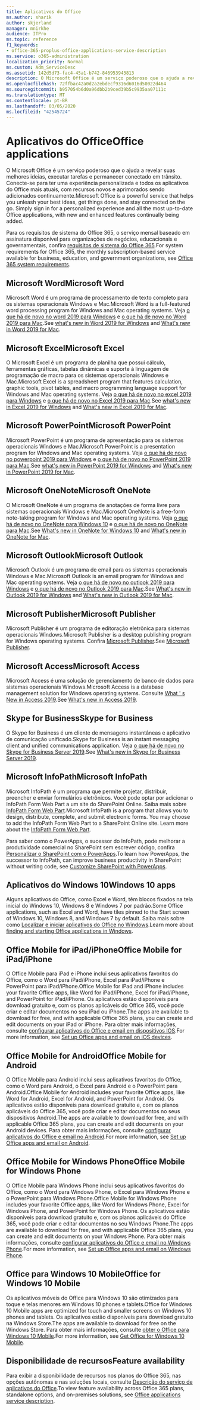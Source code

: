 ```yaml
---
title: Aplicativos do Office
ms.author: sharik
author: skjerland
manager: mnirkhe
audience: ITPro
ms.topic: reference
f1_keywords:
- office-365-proplus-office-applications-service-description
ms.service: o365-administration
localization_priority: Normal
ms.custom: Adm_ServiceDesc
ms.assetid: 142d5d73-fac4-45a1-b742-846953943813
description: O Microsoft Office é um serviço poderoso que o ajuda a revelar suas melhores ideias, executar tarefas e permanecer conectado em trânsito. Conecte-se para ter uma experiência personalizada e todos os aplicativos do Office mais atuais, com recursos novos e aprimorados sendo adicionados continuamente.
ms.openlocfilehash: 72ffbac42a0d2a2ebdecf9316d6016d50022d464
ms.sourcegitcommit: b957054b6d0a96dbb2b9ced39b5c9935aa07111c
ms.translationtype: MT
ms.contentlocale: pt-BR
ms.lasthandoff: 03/05/2020
ms.locfileid: "42545724"
---
```

# <a name="office-applications"></a><span data-ttu-id="18903-104">Aplicativos do Office</span><span class="sxs-lookup"><span data-stu-id="18903-104">Office applications</span></span>

<span data-ttu-id="18903-p102">O Microsoft Office é um serviço poderoso que o ajuda a revelar suas melhores ideias, executar tarefas e permanecer conectado em trânsito. Conecte-se para ter uma experiência personalizada e todos os aplicativos do Office mais atuais, com recursos novos e aprimorados sendo adicionados continuamente.</span><span class="sxs-lookup"><span data-stu-id="18903-p102">Microsoft Office is a powerful service that helps you unleash your best ideas, get things done, and stay connected on the go. Simply sign in for a personalized experience and all the most up-to-date Office applications, with new and enhanced features continually being added.</span></span>
  
<span data-ttu-id="18903-107">Para os requisitos de sistema do Office 365, o serviço mensal baseado em assinatura disponível para organizações de negócios, educacionais e governamentais, confira [requisitos de sistema do Office 365](https://products.office.com/office-system-requirements/#Office365forBEG).</span><span class="sxs-lookup"><span data-stu-id="18903-107">For system requirements for Office 365, the monthly subscription-based service available for business, education, and government organizations, see [Office 365 system requirements](https://products.office.com/office-system-requirements/#Office365forBEG).</span></span>
  
## <a name="microsoft-word"></a><span data-ttu-id="18903-108">Microsoft Word</span><span class="sxs-lookup"><span data-stu-id="18903-108">Microsoft Word</span></span>

<span data-ttu-id="18903-109">Microsoft Word é um programa de processamento de texto completo para os sistemas operacionais Windows e Mac.</span><span class="sxs-lookup"><span data-stu-id="18903-109">Microsoft Word is a full-featured word processing program for Windows and Mac operating systems.</span></span> <span data-ttu-id="18903-110">Veja [o que há de novo no word 2019 para Windows](https://support.office.com/article/what-s-new-in-word-2019-for-windows-d3d31e5e-2bb8-4433-80bb-08279beef4b3) e [o que há de novo no Word 2019 para Mac](https://support.office.com/article/what-s-new-in-word-2019-for-mac-247e0cd4-a758-4b42-a157-42eb8853aef5).</span><span class="sxs-lookup"><span data-stu-id="18903-110">See [what's new in Word 2019 for Windows](https://support.office.com/article/what-s-new-in-word-2019-for-windows-d3d31e5e-2bb8-4433-80bb-08279beef4b3) and [What's new in Word 2019 for Mac](https://support.office.com/article/what-s-new-in-word-2019-for-mac-247e0cd4-a758-4b42-a157-42eb8853aef5).</span></span>
  
## <a name="microsoft-excel"></a><span data-ttu-id="18903-111">Microsoft Excel</span><span class="sxs-lookup"><span data-stu-id="18903-111">Microsoft Excel</span></span>

<span data-ttu-id="18903-112">O Microsoft Excel é um programa de planilha que possui cálculo, ferramentas gráficas, tabelas dinâmicas e suporte à linguagem de programação de macro para os sistemas operacionais Windows e Mac.</span><span class="sxs-lookup"><span data-stu-id="18903-112">Microsoft Excel is a spreadsheet program that features calculation, graphic tools, pivot tables, and macro programming language support for Windows and Mac operating systems.</span></span> <span data-ttu-id="18903-113">Veja [o que há de novo no excel 2019 para Windows](https://support.office.com/article/what-s-new-in-excel-2019-for-windows-5a201203-1155-4055-82a5-82bf0994631f) e [o que há de novo no Excel 2019 para Mac](https://support.office.com/article/what-s-new-in-excel-2019-for-mac-5ce129d3-9e5c-417f-9545-fb6f7b72674d).</span><span class="sxs-lookup"><span data-stu-id="18903-113">See [what's new in Excel 2019 for Windows](https://support.office.com/article/what-s-new-in-excel-2019-for-windows-5a201203-1155-4055-82a5-82bf0994631f) and [What's new in Excel 2019 for Mac](https://support.office.com/article/what-s-new-in-excel-2019-for-mac-5ce129d3-9e5c-417f-9545-fb6f7b72674d).</span></span>
  
## <a name="microsoft-powerpoint"></a><span data-ttu-id="18903-114">Microsoft PowerPoint</span><span class="sxs-lookup"><span data-stu-id="18903-114">Microsoft PowerPoint</span></span>

<span data-ttu-id="18903-115">Microsoft PowerPoint é um programa de apresentação para os sistemas operacionais Windows e Mac.</span><span class="sxs-lookup"><span data-stu-id="18903-115">Microsoft PowerPoint is a presentation program for Windows and Mac operating systems.</span></span> <span data-ttu-id="18903-116">Veja [o que há de novo no powerpoint 2019 para Windows](https://support.office.com/article/what-s-new-in-powerpoint-2019-for-windows-8355a56a-f643-42d2-8454-784fa9b3d109) e [o que há de novo no PowerPoint 2019 para Mac](https://support.office.com/article/what-s-new-in-powerpoint-2019-for-mac-5038ba79-48c5-40f0-adff-11489e5d6fed).</span><span class="sxs-lookup"><span data-stu-id="18903-116">See [what's new in PowerPoint 2019 for Windows](https://support.office.com/article/what-s-new-in-powerpoint-2019-for-windows-8355a56a-f643-42d2-8454-784fa9b3d109) and [What's new in PowerPoint 2019 for Mac](https://support.office.com/article/what-s-new-in-powerpoint-2019-for-mac-5038ba79-48c5-40f0-adff-11489e5d6fed).</span></span>
  
## <a name="microsoft-onenote"></a><span data-ttu-id="18903-117">Microsoft OneNote</span><span class="sxs-lookup"><span data-stu-id="18903-117">Microsoft OneNote</span></span>

<span data-ttu-id="18903-118">O Microsoft OneNote é um programa de anotações de forma livre para sistemas operacionais Windows e Mac.</span><span class="sxs-lookup"><span data-stu-id="18903-118">Microsoft OneNote is a free-form note-taking program for Windows and Mac operating systems.</span></span> <span data-ttu-id="18903-119">Veja [o que há de novo no OneNote para Windows 10](https://support.office.com/article/what-s-new-in-onenote-for-windows-10-1477d5de-f4fd-4943-b18a-ff17091161ea) e [o que há de novo no OneNote para Mac](https://support.office.com/article/see-what-s-new-in-onenote-for-mac-c82d3f15-252f-452a-89ba-e09fbe418829).</span><span class="sxs-lookup"><span data-stu-id="18903-119">See [What's new in OneNote for Windows 10](https://support.office.com/article/what-s-new-in-onenote-for-windows-10-1477d5de-f4fd-4943-b18a-ff17091161ea) and [What's new in OneNote for Mac](https://support.office.com/article/see-what-s-new-in-onenote-for-mac-c82d3f15-252f-452a-89ba-e09fbe418829).</span></span>
  
## <a name="microsoft-outlook"></a><span data-ttu-id="18903-120">Microsoft Outlook</span><span class="sxs-lookup"><span data-stu-id="18903-120">Microsoft Outlook</span></span>

<span data-ttu-id="18903-121">Microsoft Outlook é um programa de email para os sistemas operacionais Windows e Mac.</span><span class="sxs-lookup"><span data-stu-id="18903-121">Microsoft Outlook is an email program for Windows and Mac operating systems.</span></span> <span data-ttu-id="18903-122">Veja [o que há de novo no outlook 2019 para Windows](https://support.office.com/article/what-s-new-in-outlook-2019-for-windows-0c64df36-0908-4ff6-a7fc-573a62800525) e [o que há de novo no Outlook 2019 para Mac](https://support.office.com/article/what-s-new-in-outlook-2019-for-mac-05736033-f99e-4cb2-88aa-01e979b0736b).</span><span class="sxs-lookup"><span data-stu-id="18903-122">See [What's new in Outlook 2019 for Windows](https://support.office.com/article/what-s-new-in-outlook-2019-for-windows-0c64df36-0908-4ff6-a7fc-573a62800525) and [What's new in Outlook 2019 for Mac](https://support.office.com/article/what-s-new-in-outlook-2019-for-mac-05736033-f99e-4cb2-88aa-01e979b0736b).</span></span>
  
## <a name="microsoft-publisher"></a><span data-ttu-id="18903-123">Microsoft Publisher</span><span class="sxs-lookup"><span data-stu-id="18903-123">Microsoft Publisher</span></span>

<span data-ttu-id="18903-124">Microsoft Publisher é um programa de editoração eletrônica para sistemas operacionais Windows.</span><span class="sxs-lookup"><span data-stu-id="18903-124">Microsoft Publisher is a desktop publishing program for Windows operating systems.</span></span> <span data-ttu-id="18903-125">Confira [Microsoft Publisher](https://products.office.com/publisher).</span><span class="sxs-lookup"><span data-stu-id="18903-125">See [Microsoft Publisher](https://products.office.com/publisher).</span></span>
  
## <a name="microsoft-access"></a><span data-ttu-id="18903-126">Microsoft Access</span><span class="sxs-lookup"><span data-stu-id="18903-126">Microsoft Access</span></span>

<span data-ttu-id="18903-127">Microsoft Access é uma solução de gerenciamento de banco de dados para sistemas operacionais Windows.</span><span class="sxs-lookup"><span data-stu-id="18903-127">Microsoft Access is a database management solution for Windows operating systems.</span></span> <span data-ttu-id="18903-128">Consulte [What ' s New in Access 2019](https://support.office.com/article/what-s-new-in-access-2019-f52c5317-3494-4105-9c56-5a2abb8e0f87).</span><span class="sxs-lookup"><span data-stu-id="18903-128">See [What's new in Access 2019](https://support.office.com/article/what-s-new-in-access-2019-f52c5317-3494-4105-9c56-5a2abb8e0f87).</span></span>
  
## <a name="skype-for-business"></a><span data-ttu-id="18903-129">Skype for Business</span><span class="sxs-lookup"><span data-stu-id="18903-129">Skype for Business</span></span>

<span data-ttu-id="18903-130">O Skype for Business é um cliente de mensagens instantâneas e aplicativo de comunicação unificado.</span><span class="sxs-lookup"><span data-stu-id="18903-130">Skype for Business is an instant messaging client and unified communications application.</span></span> <span data-ttu-id="18903-131">Veja [o que há de novo no Skype for Business Server 2019](https://docs.microsoft.com/skypeforbusiness/whats-new).</span><span class="sxs-lookup"><span data-stu-id="18903-131">See [What's new in Skype for Business Server 2019](https://docs.microsoft.com/skypeforbusiness/whats-new).</span></span>
  
## <a name="microsoft-infopath"></a><span data-ttu-id="18903-132">Microsoft InfoPath</span><span class="sxs-lookup"><span data-stu-id="18903-132">Microsoft InfoPath</span></span>

<span data-ttu-id="18903-p111">Microsoft InfoPath é um programa que permite projetar, distribuir, preencher e enviar formulários eletrônicos. Você pode optar por adicionar o InfoPath Form Web Part a um site do SharePoint Online. Saiba mais sobre [InfoPath Form Web Part](https://go.microsoft.com/fwlink/p/?LinkId=271687).</span><span class="sxs-lookup"><span data-stu-id="18903-p111">Microsoft InfoPath is a program that allows you to design, distribute, complete, and submit electronic forms. You may choose to add the InfoPath Form Web Part to a SharePoint Online site. Learn more about the [InfoPath Form Web Part](https://go.microsoft.com/fwlink/p/?LinkId=271687).</span></span>

<span data-ttu-id="18903-136">Para saber como o PowerApps, o sucessor do InfoPath, pode melhorar a produtividade comercial no SharePoint sem escrever código, confira [Personalizar o SharePoint com o PowerApps](https://powerapps.microsoft.com/infopath/).</span><span class="sxs-lookup"><span data-stu-id="18903-136">To learn how PowerApps, the successor to InfoPath, can improve business productivity in SharePoint without writing code, see [Customize SharePoint with PowerApps](https://powerapps.microsoft.com/infopath/).</span></span>
  
## <a name="windows-10-apps"></a><span data-ttu-id="18903-137">Aplicativos do Windows 10</span><span class="sxs-lookup"><span data-stu-id="18903-137">Windows 10 apps</span></span>

<span data-ttu-id="18903-138">Alguns aplicativos do Office, como Excel e Word, têm blocos fixados na tela inicial do Windows 10, Windows 8 e Windows 7 por padrão.</span><span class="sxs-lookup"><span data-stu-id="18903-138">Some Office applications, such as Excel and Word, have tiles pinned to the Start screen of Windows 10, Windows 8, and Windows 7 by default.</span></span> <span data-ttu-id="18903-139">Saiba mais sobre como [Localizar e iniciar aplicativos do Office no Windows](https://support.office.com/article/can-t-find-office-applications-in-windows-10-windows-8-or-windows-7-907ce545-6ae8-459b-8d9d-de6764a635d6?ocmsassetID=HA103581103&CTT=1&CorrelationId=03707eae-b946-462a-b3c6-f0fc04f55611&ui=en-US&rs=en-US&ad=US#ID0EAABAAA=Windows_8.1_or_Windows_8).</span><span class="sxs-lookup"><span data-stu-id="18903-139">Learn more about [finding and starting Office applications in Windows](https://support.office.com/article/can-t-find-office-applications-in-windows-10-windows-8-or-windows-7-907ce545-6ae8-459b-8d9d-de6764a635d6?ocmsassetID=HA103581103&CTT=1&CorrelationId=03707eae-b946-462a-b3c6-f0fc04f55611&ui=en-US&rs=en-US&ad=US#ID0EAABAAA=Windows_8.1_or_Windows_8).</span></span>
  
## <a name="office-mobile-for-ipadiphone"></a><span data-ttu-id="18903-140">Office Mobile for iPad/iPhone</span><span class="sxs-lookup"><span data-stu-id="18903-140">Office Mobile for iPad/iPhone</span></span>

<span data-ttu-id="18903-141">O Office Mobile para iPad e iPhone inclui seus aplicativos favoritos do Office, como o Word para iPad/iPhone, Excel para iPad/iPhone e PowerPoint para iPad/iPhone.</span><span class="sxs-lookup"><span data-stu-id="18903-141">Office Mobile for iPad and iPhone includes your favorite Office apps, like Word for iPad/iPhone, Excel for iPad/iPhone, and PowerPoint for iPad/iPhone.</span></span> <span data-ttu-id="18903-142">Os aplicativos estão disponíveis para download gratuito e, com os planos aplicáveis do Office 365, você pode criar e editar documentos no seu iPad ou iPhone.</span><span class="sxs-lookup"><span data-stu-id="18903-142">The apps are available to download for free, and with applicable Office 365 plans, you can create and edit documents on your iPad or iPhone.</span></span> <span data-ttu-id="18903-143">Para obter mais informações, consulte [configurar aplicativos do Office e email em dispositivos IOS](https://support.office.com/article/set-up-office-apps-and-email-on-ios-devices-0402b37e-49c4-4419-a030-f34c2013041f?ui=en-US&rs=en-US&ad=US).</span><span class="sxs-lookup"><span data-stu-id="18903-143">For more information, see [Set up Office apps and email on iOS devices](https://support.office.com/article/set-up-office-apps-and-email-on-ios-devices-0402b37e-49c4-4419-a030-f34c2013041f?ui=en-US&rs=en-US&ad=US).</span></span>

## <a name="office-mobile-for-android"></a><span data-ttu-id="18903-144">Office Mobile for Android</span><span class="sxs-lookup"><span data-stu-id="18903-144">Office Mobile for Android</span></span>

<span data-ttu-id="18903-145">O Office Mobile para Android inclui seus aplicativos favoritos do Office, como o Word para Android, o Excel para Android e o PowerPoint para Android.</span><span class="sxs-lookup"><span data-stu-id="18903-145">Office Mobile for Android includes your favorite Office apps, like Word for Android, Excel for Android, and PowerPoint for Android.</span></span> <span data-ttu-id="18903-146">Os aplicativos estão disponíveis para download gratuito e, com os planos aplicáveis do Office 365, você pode criar e editar documentos no seus dispositivos Android.</span><span class="sxs-lookup"><span data-stu-id="18903-146">The apps are available to download for free, and with applicable Office 365 plans, you can create and edit documents on your Android devices.</span></span> <span data-ttu-id="18903-147">Para obter mais informações, consulte [configurar aplicativos do Office e email no Android](https://support.office.com/article/set-up-office-apps-and-email-on-android-6ef2ebf2-fc2d-474a-be4a-5a801365c87f?ui=en-US&rs=en-US&ad=US).</span><span class="sxs-lookup"><span data-stu-id="18903-147">For more information, see [Set up Office apps and email on Android](https://support.office.com/article/set-up-office-apps-and-email-on-android-6ef2ebf2-fc2d-474a-be4a-5a801365c87f?ui=en-US&rs=en-US&ad=US).</span></span>

## <a name="office-mobile-for-windows-phone"></a><span data-ttu-id="18903-148">Office Mobile for Windows Phone</span><span class="sxs-lookup"><span data-stu-id="18903-148">Office Mobile for Windows Phone</span></span>

<span data-ttu-id="18903-149">O Office Mobile para Windows Phone inclui seus aplicativos favoritos do Office, como o Word para Windows Phone, o Excel para Windows Phone e o PowerPoint para Windows Phone.</span><span class="sxs-lookup"><span data-stu-id="18903-149">Office Mobile for Windows Phone includes your favorite Office apps, like Word for Windows Phone, Excel for Windows Phone, and PowerPoint for Windows Phone.</span></span> <span data-ttu-id="18903-150">Os aplicativos estão disponíveis para download gratuito e, com os planos aplicáveis do Office 365, você pode criar e editar documentos no seu Windows Phone.</span><span class="sxs-lookup"><span data-stu-id="18903-150">The apps are available to download for free, and with applicable Office 365 plans, you can create and edit documents on your Windows Phone.</span></span> <span data-ttu-id="18903-151">Para obter mais informações, consulte [configurar aplicativos do Office e email no Windows Phone](https://support.office.com/article/set-up-office-apps-and-email-on-windows-phone-9bccc8b8-a321-4d0d-a45e-6e06a3438e43?ui=en-US&rs=en-US&ad=US).</span><span class="sxs-lookup"><span data-stu-id="18903-151">For more information, see [Set up Office apps and email on Windows Phone](https://support.office.com/article/set-up-office-apps-and-email-on-windows-phone-9bccc8b8-a321-4d0d-a45e-6e06a3438e43?ui=en-US&rs=en-US&ad=US).</span></span>

## <a name="office-for-windows-10-mobile"></a><span data-ttu-id="18903-152">Office para Windows 10 Mobile</span><span class="sxs-lookup"><span data-stu-id="18903-152">Office for Windows 10 Mobile</span></span>

<span data-ttu-id="18903-153">Os aplicativos móveis do Office para Windows 10 são otimizados para toque e telas menores em Windows 10 phones e tablets.</span><span class="sxs-lookup"><span data-stu-id="18903-153">Office for Windows 10 Mobile apps are optimized for touch and smaller screens on Windows 10 phones and tablets.</span></span> <span data-ttu-id="18903-154">Os aplicativos estão disponíveis para download gratuito na Windows Store.</span><span class="sxs-lookup"><span data-stu-id="18903-154">The apps are available to download for free on the Windows Store.</span></span> <span data-ttu-id="18903-155">Para obter mais informações, consulte [obter o Office para Windows 10 Mobile](https://products.office.com/mobile/office-mobile-apps-for-windows).</span><span class="sxs-lookup"><span data-stu-id="18903-155">For more information, see [Get Office for Windows 10 Mobile](https://products.office.com/mobile/office-mobile-apps-for-windows).</span></span>
  
## <a name="feature-availability"></a><span data-ttu-id="18903-156">Disponibilidade de recursos</span><span class="sxs-lookup"><span data-stu-id="18903-156">Feature availability</span></span>

<span data-ttu-id="18903-157">Para exibir a disponibilidade de recursos nos planos do Office 365, nas opções autônomas e nas soluções locais, consulte [Descrição do serviço de aplicativos do Office](office-applications-service-description.md).</span><span class="sxs-lookup"><span data-stu-id="18903-157">To view feature availability across Office 365 plans, standalone options, and on-premises solutions, see [Office applications service description](office-applications-service-description.md).</span></span>
  